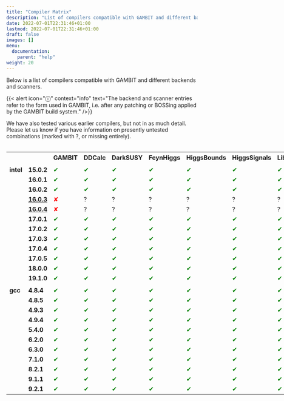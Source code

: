 ```yaml
---
title: "Compiler Matrix"
description: "List of compilers compatible with GAMBIT and different backends and scanners."
date: 2022-07-01T22:31:46+01:00
lastmod: 2022-07-01T22:31:46+01:00
draft: false
images: []
menu:
  documentation:
    parent: "help"
weight: 20
---
```


Below is a list of compilers compatible with GAMBIT and different backends and scanners. 

{{< alert icon="ⓘ" context="info" text="The backend and scanner entries refer to the form used in GAMBIT, i.e. after any patching or BOSSing applied by the GAMBIT build system." />}}

We have also tested various earlier compilers, but not in as much detail. Please let us know if you have information on presently untested combinations (marked with ?, or missing entirely).<br>
<br>
<table style="width:900px">
<tr>
<th></th><th></th>
<th class="rotate"><div><span>GAMBIT</span></div> </th>
<th class="rotate"><div><span> DDCalc </span></div> </th>
<th class="rotate"><div><span> DarkSUSY </span></div> </th>
<th class="rotate"><div><span> FeynHiggs </span></div> </th>
<th class="rotate"><div><span> HiggsBounds </span></div> </th>
<th class="rotate"><div><span> HiggsSignals </span></div> </th>
<th class="rotate"><div><span> LibFarrayTest </span></div> </th>
<th class="rotate"><div><span> LibFirst </span></div> </th>
<th class="rotate"><div><span> LibFortran </span></div> </th>
<th class="rotate"><div><span> MicrOmegas_MSSM </span></div> </th>
<th class="rotate"><div><span> MicrOmegas_SingletDM </span></div> </th>
<th class="rotate"><div><span> Pythia </span></div> </th>
<th class="rotate"><div><span> SPheno </span></div> </th>
<th class="rotate"><div><span> SUSY_HIT </span></div> </th>
<th class="rotate"><div><span> SuperIso </span></div> </th>
<th class="rotate"><div><span> gamLike </span></div> </th>
<th class="rotate"><div><span> gm2calc </span></div> </th>
<th class="rotate"><div><span> nulike </span></div> </th>
<th class="rotate"><div><span> <font color="white"> Diver </font></span></div> </th>
<th class="rotate"><div><span> Diver </span></div> </th>
<th class="rotate"><div><span> MultiNest </span></div> </th>
<th class="rotate"><div><span> GreAT </span></div> </th>
</tr>
<tr> <td class="check"> </td> </tr> <tr>
<td class="check"> <b>intel</b> </td> <td class="check"> <b>15.0.2</b> </td> <td class="check"> <font color="green">✔</font> </td>  <td class="check"> <font color="green">✔</font> </td> <td class="check"> <font color="green">✔</font> </td> <td class="check"> <font color="green">✔</font> </td> <td class="check"> <font color="green">✔</font> </td> <td class="check"> <font color="green">✔</font> </td> <td class="check"> <font color="green">✔</font> </td> <td class="check"> <font color="green">✔</font> </td> <td class="check"> <font color="green">✔</font> </td> <td class="check"> <font color="green">✔</font> </td> <td class="check"> <font color="green">✔</font> </td> <td class="check"> <font color="green">✔</font> </td> <td class="check"> <font color="green">✔</font> </td> <td class="check"> <font color="green">✔</font> </td> <td class="check"> <font color="green">✔</font> </td> <td class="check"> <font color="green">✔</font> </td> <td class="check"> <font color="green">✔</font> </td> <td class="check"> <font color="green">✔</font> </td> <td class="check"> <font color="green"></font> </td> <td class="check"> <font color="green">✔</font> </td> <td class="check"> <font color="green">✔</font> </td> <td class="check"> <font color="green">✔</font> </td>
</tr>
<tr>
<td class="check"> </td> <td class="check"> <b>16.0.1</b> </td> <td class="check"> <font color="green">✔</font> </td>  <td class="check"> <font color="green">✔</font> </td> <td class="check"> <font color="green">✔</font> </td> <td class="check"> <font color="green">✔</font> </td> <td class="check"> <font color="green">✔</font> </td> <td class="check"> <font color="green">✔</font> </td> <td class="check"> <font color="green">✔</font> </td> <td class="check"> <font color="green">✔</font> </td> <td class="check"> <font color="green">✔</font> </td> <td class="check"> <font color="green">✔</font> </td> <td class="check"> <font color="green">✔</font> </td> <td class="check"> <font color="green">✔</font> </td> <td class="check"> <font color="green">✔</font> </td> <td class="check"> <font color="green">✔</font> </td> <td class="check"> <font color="green">✔</font> </td> <td class="check"> <font color="green">✔</font> </td> <td class="check"> <font color="green">✔</font> </td> <td class="check"> <font color="green">✔</font> </td> <td class="check"> <font color="green"></font> </td> <td class="check"> <font color="green">✔</font> </td> <td class="check"> <font color="green">✔</font> </td> <td class="check"> <font color="green">✔</font> </td>
</tr>
<tr>
<td class="check"> </td> <td class="check"> <b>16.0.2</b> </td> <td class="check"> <font color="green">✔</font> </td>  <td class="check"> <font color="green">✔</font> </td> <td class="check"> <font color="green">✔</font> </td> <td class="check"> <font color="green">✔</font> </td> <td class="check"> <font color="green">✔</font> </td> <td class="check"> <font color="green">✔</font> </td> <td class="check"> <font color="green">✔</font> </td> <td class="check"> <font color="green">✔</font> </td> <td class="check"> <font color="green">✔</font> </td> <td class="check"> <font color="green">✔</font> </td> <td class="check"> <font color="green">✔</font> </td> <td class="check"> <font color="green">✔</font> </td> <td class="check"> <font color="green">✔</font> </td> <td class="check"> <font color="green">✔</font> </td> <td class="check"> <font color="green">✔</font> </td> <td class="check"> <font color="green">✔</font> </td> <td class="check"> <font color="green">✔</font> </td> <td class="check"> <font color="green">✔</font> </td> <td class="check"> <font color="green"></font> </td>
<td class="check"> <font color="green">✔</font> </td> <td class="check"> <font color="green">✔</font> </td> <td class="check"> <font color="green">✔</font> </td>
</tr>
<tr>
<td class="check"> </td> <td class="check"> <b><a href="https://software.intel.com/en-us/articles/intel-compiler-version-16-not-compatible-with-recent-libcso6">16.0.3</a></b> </td> <td class="check"> <font color="red">✘</font> </td> <td class="check"> ? </td> <td class="check"> ? </td> <td class="check"> ? </td> <td class="check"> ? </td> <td class="check"> ? </td> <td class="check"> ? </td> <td class="check"> ? </td> <td class="check"> ? </td> <td class="check"> ? </td> <td class="check"> ? </td> <td class="check"> ? </td> <td class="check"> ? </td> <td class="check"> ? </td> <td class="check"> ? </td> <td class="check"> ? </td> <td class="check"> ? </td> <td class="check"> ? </td> <td class="check"></td> <td class="check"> ? </td> <td class="check"> ? </td> <td class="check"> ? </td>
</tr>
<tr>
<td class="check"> </td> <td class="check"> <b><a href="https://software.intel.com/en-us/articles/intel-compiler-version-16-not-compatible-with-recent-libcso6">16.0.4</a></b> </td> <td class="check"> <font color="red">✘</font> </td> <td class="check"> ? </td> <td class="check"> ? </td> <td class="check"> ? </td> <td class="check"> ? </td> <td class="check"> ? </td> <td class="check"> ? </td> <td class="check"> ? </td> <td class="check"> ? </td> <td class="check"> ? </td> <td class="check"> ? </td> <td class="check"> ? </td> <td class="check"> ? </td> <td class="check"> ? </td> <td class="check"> ? </td> <td class="check"> ? </td> <td class="check"> ? </td> <td class="check"> ? </td> <td class="check"></td> <td class="check"> ? </td> <td class="check"> ? </td> <td class="check"> ? </td>
</tr>
<tr>
<td class="check"> </td> <td class="check"> <b>17.0.1</b> </td> <td class="check"> <font color="green">✔</font> </td>  <td class="check"> <font color="green">✔</font> </td> <td class="check"> <font color="green">✔</font> </td> <td class="check"> <font color="green">✔</font> </td> <td class="check"> <font color="green">✔</font> </td> <td class="check"> <font color="green">✔</font> </td> <td class="check"> <font color="green">✔</font> </td> <td class="check"> <font color="green">✔</font> </td> <td class="check"> <font color="green">✔</font> </td> <td class="check"> <font color="red">✘</font> </td> <td class="check"> <font color="green">✔</font> </td> <td class="check"> <font color="green">✔</font> </td> <td class="check"> <font color="green">✔</font> </td> <td class="check"> <font color="red">✘</font> </td> <td class="check"> <font color="green">✔</font> </td> <td class="check"> <font color="green">✔</font> </td> <td class="check"> <font color="green">✔</font> </td> <td class="check"> <font color="green">✔</font> </td> <td class="check"> <font color="green"></font> </td> <td class="check"> <font color="green">✔</font> </td> <td class="check"> <font color="green">✔</font> </td> <td class="check"> <font color="green">✔</font> </td>
</tr>
<tr>
<td class="check"> </td> <td class="check"> <b>17.0.2</b> </td> <td class="check"> <font color="green">✔</font> </td>  <td class="check"> <font color="green">✔</font> </td> <td class="check"> <font color="green">✔</font> </td> <td class="check"> <font color="green">✔</font> </td> <td class="check"> <font color="green">✔</font> </td> <td class="check"> <font color="green">✔</font> </td> <td class="check"> <font color="green">✔</font> </td> <td class="check"> <font color="green">✔</font> </td> <td class="check"> <font color="green">✔</font> </td> <td class="check"> <font color="red">✘</font> </td> <td class="check"> <font color="green">✔</font> </td> <td class="check"> <font color="green">✔</font> </td> <td class="check"> <font color="green">✔</font> </td> <td class="check"> <font color="red">✘</font> </td> <td class="check"> <font color="green">✔</font> </td> <td class="check"> <font color="green">✔</font> </td> <td class="check"> <font color="green">✔</font> </td> <td class="check"> <font color="green">✔</font> </td> <td class="check"> <font color="green"></font> </td> <td class="check"> <font color="green">✔</font> </td> <td class="check"> <font color="green">✔</font> </td> <td class="check"> <font color="green">✔</font> </td>
</tr>
<tr>
<td class="check"> </td> <td class="check"> <b>17.0.3</b> </td> <td class="check"> <font color="green">✔</font> </td>  <td class="check"> <font color="green">✔</font> </td> <td class="check"> <font color="green">✔</font> </td> <td class="check"> <font color="green">✔</font> </td> <td class="check"> <font color="green">✔</font> </td> <td class="check"> <font color="green">✔</font> </td> <td class="check"> <font color="green">✔</font> </td> <td class="check"> <font color="green">✔</font> </td> <td class="check"> <font color="green">✔</font> </td> <td class="check"> <font color="red">✘</font> </td> <td class="check"> <font color="green">✔</font> </td> <td class="check"> <font color="green">✔</font> </td> <td class="check"> <font color="green">✔</font> </td> <td class="check"> <font color="red">✘</font> </td> <td class="check"> <font color="green">✔</font> </td> <td class="check"> <font color="green">✔</font> </td> <td class="check"> <font color="green">✔</font> </td> <td class="check"> <font color="green">✔</font> </td> <td class="check"> <font color="green"></font> </td> <td class="check"> <font color="green">✔</font> </td> <td class="check"> <font color="green">✔</font> </td> <td class="check"> <font color="green">✔</font> </td>
</tr>
<tr>
<td class="check"> </td> <td class="check"> <b>17.0.4</b> </td> <td class="check"> <font color="green">✔</font> </td>  <td class="check"> <font color="green">✔</font> </td> <td class="check"> <font color="green">✔</font> </td> <td class="check"> <font color="green">✔</font> </td> <td class="check"> <font color="green">✔</font> </td> <td class="check"> <font color="green">✔</font> </td> <td class="check"> <font color="green">✔</font> </td> <td class="check"> <font color="green">✔</font> </td> <td class="check"> <font color="green">✔</font> </td> <td class="check"> <font color="red">✘</font> </td> <td class="check"> <font color="green">✔</font> </td> <td class="check"> <font color="green">✔</font> </td> <td class="check"> <font color="green">✔</font> </td> <td class="check"> <font color="red">✘</font> </td> <td class="check"> <font color="green">✔</font> </td> <td class="check"> <font color="green">✔</font> </td> <td class="check"> <font color="green">✔</font> </td> <td class="check"> <font color="green">✔</font> </td> <td class="check"> <font color="green"></font> </td> <td class="check"> <font color="green">✔</font> </td> <td class="check"> <font color="green">✔</font> </td> <td class="check"> <font color="green">✔</font> </td>
</tr>
<tr>
<td class="check"> </td> <td class="check"> <b>17.0.5</b> </td> <td class="check"> <font color="green">✔</font> </td>  <td class="check"> <font color="green">✔</font> </td> <td class="check"> <font color="green">✔</font> </td> <td class="check"> <font color="green">✔</font> </td> <td class="check"> <font color="green">✔</font> </td> <td class="check"> <font color="green">✔</font> </td> <td class="check"> <font color="green">✔</font> </td> <td class="check"> <font color="green">✔</font> </td> <td class="check"> <font color="green">✔</font> </td> <td class="check"> <font color="red">✘</font> </td> <td class="check"> <font color="green">✔</font> </td> <td class="check"> <font color="green">✔</font> </td> <td class="check"> <font color="green">✔</font> </td> <td class="check"> <font color="red">✘</font> </td> <td class="check"> <font color="green">✔</font> </td> <td class="check"> <font color="green">✔</font> </td> <td class="check"> <font color="green">✔</font> </td> <td class="check"> <font color="green">✔</font> </td> <td class="check"> <font color="green"></font> </td> <td class="check"> <font color="green">✔</font> </td> <td class="check"> <font color="green">✔</font> </td> <td class="check"> <font color="green">✔</font> </td>
</tr>
<tr>
<td class="check"> </td> <td class="check"> <b>18.0.0</b> </td> <td class="check"> <font color="green">✔</font> </td>  <td class="check"> <font color="green">✔</font> </td> <td class="check"> <font color="green">✔</font> </td> <td class="check"> <font color="green">✔</font> </td> <td class="check"> <font color="green">✔</font> </td> <td class="check"> <font color="green">✔</font> </td> <td class="check"> <font color="green">✔</font> </td> <td class="check"> <font color="green">✔</font> </td> <td class="check"> <font color="green">✔</font> </td> <td class="check"> <font color="green">✔</font> </td> <td class="check"> <font color="green">✔</font> </td> <td class="check"> <font color="green">✔</font> </td> <td class="check"> <font color="green">✔</font> </td> <td class="check"> <font color="green">✔</font> </td> <td class="check"> <font color="green">✔</font> </td> <td class="check"> <font color="green">✔</font> </td> <td class="check"> <font color="green">✔</font> </td> <td class="check"> <font color="green">✔</font> </td> <td class="check"> <font color="green"></font> </td> <td class="check"> <font color="green">✔</font> </td> <td class="check"> <font color="green">✔</font> </td> <td class="check"> <font color="green">✔</font> </td>
</tr>
<tr>
<td class="check"></td><td class="check"> <b>19.1.0</b></td>
<td class="check"><font color="green">✔</font></td>
<td class="check"><font color="green">✔</font></td>
<td class="check"><font color="green">✔</font></td>
<td class="check"><font color="green">✔</font></td>
<td class="check"><font color="green">✔</font></td>
<td class="check"><font color="green">✔</font></td>
<td class="check"><font color="green">✔</font></td>
<td class="check"><font color="green">✔</font></td>
<td class="check"><font color="green">✔</font></td>
<td class="check"><font color="green">✔</font></td>
<td class="check"><font color="green">✔</font></td>
<td class="check"><font color="green">✔</font></td>
<td class="check"><font color="green">✔</font></td>
<td class="check"><font color="green">✔</font></td>
<td class="check"><font color="green">✔</font></td>
<td class="check"><font color="green">✔</font></td>
<td class="check"><font color="green">✔</font></td>
<td class="check"><font color="green">✔</font></td>
<td class="check"><font color="green"></font></td>
<td class="check"><font color="green">✔</font></td>
<td class="check"><font color="green">✔</font></td>
<td class="check"><font color="green">✔</font></td>
<tr> <td class="check"> </td> </tr> <tr>
<td class="check"> <b>gcc </b></td> <td class="check"> <b>4.8.4</b> </td> <td class="check"> <font color="green">✔</font> </td>  <td class="check"> <font color="green">✔</font> </td> <td class="check"> <font color="green">✔</font> </td> <td class="check"> <font color="green">✔</font> </td> <td class="check"> <font color="green">✔</font> </td> <td class="check"> <font color="green">✔</font> </td> <td class="check"> <font color="green">✔</font> </td> <td class="check"> <font color="green">✔</font> </td> <td class="check"> <font color="green">✔</font> </td> <td class="check"> <font color="green">✔</font> </td> <td class="check"> <font color="green">✔</font> </td> <td class="check"> <font color="green">✔</font> </td> <td class="check"> <font color="green">✔</font> </td> <td class="check"> <font color="green">✔</font> </td> <td class="check"> <font color="green">✔</font> </td> <td class="check"> <font color="green">✔</font> </td> <td class="check"> <font color="green">✔</font> </td> <td class="check"> <font color="green">✔</font> </td> <td class="check"> <font color="green"></font> </td> <td class="check"> <font color="green">✔</font> </td> <td class="check"> <font color="green">✔</font> </td> <td class="check"> <font color="green">✔</font> </td>
</tr>
<tr>
  <td class="check"> </td> <td class="check"> <b>4.8.5</b> </td> <td class="check"> <font color="green">✔</font> </td>  <td class="check"> <font color="green">✔</font> </td> <td class="check"> <font color="green">✔</font> </td> <td class="check"> <font color="green">✔</font> </td> <td class="check"> <font color="green">✔</font> </td> <td class="check"> <font color="green">✔</font> </td> <td class="check"> <font color="green">✔</font> </td> <td class="check"> <font color="green">✔</font> </td> <td class="check"> <font color="green">✔</font> </td> <td class="check"> <font color="green">✔</font> </td> <td class="check"> <font color="green">✔</font> </td> <td class="check"> <font color="green">✔</font> </td> <td class="check"> <font color="green">✔</font> </td> <td class="check"> <font color="green">✔</font> </td> <td class="check"> <font color="green">✔</font> </td> <td class="check"> <font color="green">✔</font> </td> <td class="check"> <font color="green">✔</font> </td> <td class="check"> <font color="green">✔</font> </td> <td class="check"> <font color="green"></font> </td> <td class="check"> <font color="green">✔</font> </td> <td class="check"> <font color="green">✔</font> </td> <td class="check"> <font color="green">✔</font> </td>
</tr>
<tr>
<td class="check"> </td> <td class="check"> <b>4.9.3</b> </td> <td class="check"> <font color="green">✔</font> </td>  <td class="check"> <font color="green">✔</font> </td> <td class="check"> <font color="green">✔</font> </td> <td class="check"> <font color="green">✔</font> </td> <td class="check"> <font color="green">✔</font> </td> <td class="check"> <font color="green">✔</font> </td> <td class="check"> <font color="green">✔</font> </td> <td class="check"> <font color="green">✔</font> </td> <td class="check"> <font color="green">✔</font> </td> <td class="check"> <font color="green">✔</font> </td> <td class="check"> <font color="green">✔</font> </td> <td class="check"> <font color="green">✔</font> </td> <td class="check"> <font color="green">✔</font> </td> <td class="check"> <font color="green">✔</font> </td> <td class="check"> <font color="green">✔</font> </td> <td class="check"> <font color="green">✔</font> </td> <td class="check"> <font color="green">✔</font> </td> <td class="check"> <font color="green">✔</font> </td> <td class="check"> <font color="green"></font> </td> <td class="check"> <font color="green">✔</font> </td> <td class="check"> <font color="green">✔</font> </td> <td class="check"> <font color="green">✔</font> </td>
</tr>
<tr>
<td class="check"> </td> <td class="check"> <b>4.9.4</b> </td> <td class="check"> <font color="green">✔</font> </td>  <td class="check"> <font color="green">✔</font> </td> <td class="check"> <font color="green">✔</font> </td> <td class="check"> <font color="green">✔</font> </td> <td class="check"> <font color="green">✔</font> </td> <td class="check"> <font color="green">✔</font> </td> <td class="check"> <font color="green">✔</font> </td> <td class="check"> <font color="green">✔</font> </td> <td class="check"> <font color="green">✔</font> </td> <td class="check"> <font color="green">✔</font> </td> <td class="check"> <font color="green">✔</font> </td> <td class="check"> <font color="green">✔</font> </td> <td class="check"> <font color="green">✔</font> </td> <td class="check"> <font color="green">✔</font> </td> <td class="check"> <font color="green">✔</font> </td> <td class="check"> <font color="green">✔</font> </td> <td class="check"> <font color="green">✔</font> </td> <td class="check"> <font color="green">✔</font> </td> <td class="check"> <font color="green"></font> </td> <td class="check"> <font color="green">✔</font> </td> <td class="check"> <font color="green">✔</font> </td> <td class="check"> <font color="green">✔</font> </td>
</tr>
<tr>
<td class="check"> </td> <td class="check"> <b>5.4.0</b> </td> <td class="check"> <font color="green">✔</font> </td>  <td class="check"> <font color="green">✔</font> </td> <td class="check"> <font color="green">✔</font> </td> <td class="check"> <font color="green">✔</font> </td> <td class="check"> <font color="green">✔</font> </td> <td class="check"> <font color="green">✔</font> </td> <td class="check"> <font color="green">✔</font> </td> <td class="check"> <font color="green">✔</font> </td> <td class="check"> <font color="green">✔</font> </td> <td class="check"> <font color="green">✔</font> </td> <td class="check"> <font color="green">✔</font> </td> <td class="check"> <font color="green">✔</font> </td> <td class="check"> <font color="green">✔</font> </td> <td class="check"> <font color="green">✔</font> </td> <td class="check"> <font color="green">✔</font> </td> <td class="check"> <font color="green">✔</font> </td> <td class="check"> <font color="green">✔</font> </td> <td class="check"> <font color="green">✔</font> </td> <td class="check"> <font color="green"></font> </td> <td class="check"> <font color="green">✔</font> </td> <td class="check"> <font color="green">✔</font> </td> <td class="check"> <font color="green">✔</font> </td>
</tr>
<tr>
<td class="check"> </td> <td class="check"> <b>6.2.0</b> </td> <td class="check"> <font color="green">✔</font> </td>  <td class="check"> <font color="green">✔</font> </td> <td class="check"> <font color="green">✔</font> </td> <td class="check"> <font color="green">✔</font> </td> <td class="check"> <font color="green">✔</font> </td> <td class="check"> <font color="green">✔</font> </td> <td class="check"> <font color="green">✔</font> </td> <td class="check"> <font color="green">✔</font> </td> <td class="check"> <font color="green">✔</font> </td> <td class="check"> <font color="green">✔</font> </td> <td class="check"> <font color="green">✔</font> </td> <td class="check"> <font color="green">✔</font> </td> <td class="check"> <font color="green">✔</font> </td> <td class="check"> <font color="green">✔</font> </td> <td class="check"> <font color="green">✔</font> </td> <td class="check"> <font color="green">✔</font> </td> <td class="check"> <font color="green">✔</font> </td> <td class="check"> <font color="green">✔</font> </td> <td class="check"> <font color="green"></font> </td> <td class="check"> <font color="green">✔</font> </td> <td class="check"> <font color="green">✔</font> </td> <td class="check"> <font color="green">✔</font> </td>
</tr>
<tr>
<td class="check"> </td> <td class="check"> <b>6.3.0</b> </td> <td class="check"> <font color="green">✔</font> </td>  <td class="check"> <font color="green">✔</font> </td> <td class="check"> <font color="green">✔</font> </td> <td class="check"> <font color="green">✔</font> </td> <td class="check"> <font color="green">✔</font> </td> <td class="check"> <font color="green">✔</font> </td> <td class="check"> <font color="green">✔</font> </td> <td class="check"> <font color="green">✔</font> </td> <td class="check"> <font color="green">✔</font> </td> <td class="check"> <font color="green">✔</font> </td> <td class="check"> <font color="green">✔</font> </td> <td class="check"> <font color="green">✔</font> </td> <td class="check"> <font color="green">✔</font> </td> <td class="check"> <font color="green">✔</font> </td> <td class="check"> <font color="green">✔</font> </td> <td class="check"> <font color="green">✔</font> </td> <td class="check"> <font color="green">✔</font> </td> <td class="check"> <font color="green">✔</font> </td> <td class="check"> <font color="green"></font> </td> <td class="check"> <font color="green">✔</font> </td> <td class="check"> <font color="green">✔</font> </td> <td class="check"> <font color="green">✔</font> </td>
</tr>
<tr>
<td class="check"></td><td class="check"> <b>7.1.0</b></td>
<td class="check"> <font color="green">✔</font></td>
<td class="check"><font color="green">✔</font></td>
<td class="check"><font color="green">✔</font></td>
<td class="check"><font color="green">✔</font></td>
<td class="check"><font color="green">✔</font></td>
<td class="check"><font color="green">✔</font></td>
<td class="check"><font color="green">✔</font></td>
<td class="check"><font color="green">✔</font></td>
<td class="check"><font color="green">✔</font></td>
<td class="check"><font color="green">✔</font></td>
<td class="check"><font color="green">✔</font></td>
<td class="check"><font color="green">✔</font></td>
<td class="check"><font color="green">✔</font></td>
<td class="check"><font color="green">✔</font></td>
<td class="check"><font color="green">✔</font></td>
<td class="check"><font color="green">✔</font></td>
<td class="check"><font color="green">✔</font></td>
<td class="check"><font color="green">✔</font></td>
<td class="check"><font color="green"></font></td>
<td class="check"><font color="green">✔</font></td>
<td class="check"><font color="green">✔</font></td>
<td class="check"><font color="green">✔</font></td>
</tr>
<tr>
<td class="check"></td><td class="check"> <b>8.2.1</b></td>
<td class="check"><font color="green">✔</font></td>
<td class="check"><font color="green">✔</font></td>
<td class="check"><font color="green">✔</font></td>
<td class="check"><font color="green">✔</font></td>
<td class="check"><font color="green">✔</font></td>
<td class="check"><font color="green">✔</font></td>
<td class="check"><font color="green">✔</font></td>
<td class="check"><font color="green">✔</font></td>
<td class="check"><font color="green">✔</font></td>
<td class="check"><font color="green">✔</font></td>
<td class="check"><font color="green">✔</font></td>
<td class="check"><font color="green">✔</font></td>
<td class="check"><font color="green">✔</font></td>
<td class="check"><font color="green">✔</font></td>
<td class="check"><font color="green">✔</font></td>
<td class="check"><font color="green">✔</font></td>
<td class="check"><font color="green">✔</font></td>
<td class="check"><font color="green">✔</font></td>
<td class="check"><font color="green"></font></td>
<td class="check"><font color="green">✔</font></td>
<td class="check"><font color="green">✔</font></td>
<td class="check"><font color="green">✔</font></td>
</tr>
<tr>
<td class="check"></td><td class="check"> <b>9.1.1</b></td>
<td class="check"><font color="green">✔</font></td>
<td class="check"><font color="green">✔</font></td>
<td class="check"><font color="green">✔</font></td>
<td class="check"><font color="green">✔</font></td>
<td class="check"><font color="green">✔</font></td>
<td class="check"><font color="green">✔</font></td>
<td class="check"><font color="green">✔</font></td>
<td class="check"><font color="green">✔</font></td>
<td class="check"><font color="green">✔</font></td>
<td class="check"><font color="green">✔</font></td>
<td class="check"><font color="green">✔</font></td>
<td class="check"><font color="green">✔</font></td>
<td class="check"><font color="green">✔</font></td>
<td class="check"><font color="green">✔</font></td>
<td class="check"><font color="green">✔</font></td>
<td class="check"><font color="green">✔</font></td>
<td class="check"><font color="green">✔</font></td>
<td class="check"><font color="green">✔</font></td>
<td class="check"><font color="green"></font></td>
<td class="check"><font color="green">✔</font></td>
<td class="check"><font color="green">✔</font></td>
<td class="check"><font color="green">✔</font></td>
</tr>
<tr>
<td class="check"></td><td class="check"> <b>9.2.1</b></td>
<td class="check"><font color="green">✔</font></td>
<td class="check"><font color="green">✔</font></td>
<td class="check"><font color="green">✔</font></td>
<td class="check"><font color="green">✔</font></td>
<td class="check"><font color="green">✔</font></td>
<td class="check"><font color="green">✔</font></td>
<td class="check"><font color="green">✔</font></td>
<td class="check"><font color="green">✔</font></td>
<td class="check"><font color="green">✔</font></td>
<td class="check"><font color="green">✔</font></td>
<td class="check"><font color="green">✔</font></td>
<td class="check"><font color="green">✔</font></td>
<td class="check"><font color="green">✔</font></td>
<td class="check"><font color="green">✔</font></td>
<td class="check"><font color="green">✔</font></td>
<td class="check"><font color="green">✔</font></td>
<td class="check"><font color="green">✔</font></td>
<td class="check"><font color="green">✔</font></td>
<td class="check"><font color="green"></font></td>
<td class="check"><font color="green">✔</font></td>
<td class="check"><font color="green">✔</font></td>
<td class="check"><font color="green">✔</font></td>
</tr>
</tr></table>
</div>